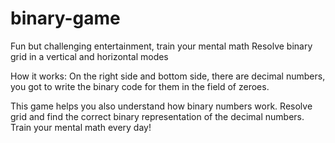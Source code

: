 # binary-game
Fun but challenging entertainment, train your mental math
Resolve binary grid in a vertical and horizontal modes 

How it works:
On the right side and bottom side, there are decimal numbers, you got to write the binary code for them in the field of zeroes.

This game helps you also understand how binary numbers work. Resolve grid and find the correct binary representation of the decimal numbers. Train your mental math every day!
